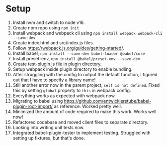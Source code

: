 # Setup

1. Install nvm and switch to node v16.
2. Create npm repo using `npm init`
3. Install webpack and webpack cli using `npm install webpack webpack-cli --save-dev`
4. Create index.html and src/index.js files.
5. Follow https://webpack.js.org/guides/getting-started/.
6. Install babel, `npm install --save-dev babel-loader @babel/core`
7. Install preset-env, `npm install @babel/preset-env --save-dev`
8. Create test-plugin.js file in plugin directory.
9. Setup webpack inside plugin directory to enable bundling.
10. After struggling with the config to output the default function, I figured out that I have to specify a library name!
11. Still another error now in the parent project, `self is not defined`. Fixed this by setting `global` property to `this` in webpack config.
12. Everything works as expected with webpack now.
13. Migrating to babel using https://github.com/entwicklerstube/babel-plugin-root-import/ as reference. Worked pretty well.
14. Minimized the amount of code required to make this work. Works well now!
15. Refactored codebase and moved client files to separate directory.
16. Looking into writing unit tests now.
17. Integrated babel-plugin-tester to implement testing. Struggled with setting up fixtures, but that's done.
